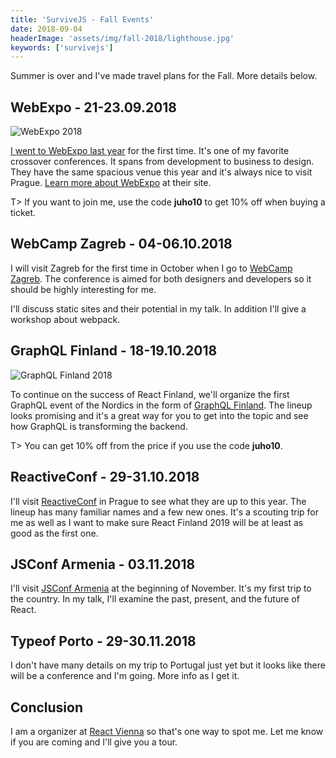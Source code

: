 ```yaml
---
title: 'SurviveJS - Fall Events'
date: 2018-09-04
headerImage: 'assets/img/fall-2018/lighthouse.jpg'
keywords: ['survivejs']
---
```


Summer is over and I've made travel plans for the Fall. More details below.

## WebExpo - 21-23.09.2018

![WebExpo 2018](assets/img/fall-2018/webexpo2018.png)

[I went to WebExpo last year](blog/webexpo-2017) for the first time. It's one of my favorite crossover conferences. It spans from development to business to design. They have the same spacious venue this year and it's always nice to visit Prague. [Learn more about WebExpo](https://www.webexpo.net/) at their site.

T> If you want to join me, use the code **juho10** to get 10% off when buying a ticket.

## WebCamp Zagreb - 04-06.10.2018

I will visit Zagreb for the first time in October when I go to [WebCamp Zagreb](https://2018.webcampzg.org/). The conference is aimed for both designers and developers so it should be highly interesting for me.

I'll discuss static sites and their potential in my talk. In addition I'll give a workshop about webpack.

## GraphQL Finland - 18-19.10.2018

![GraphQL Finland 2018](assets/img/fall-2018/gqlfi2018.png)

To continue on the success of React Finland, we'll organize the first GraphQL event of the Nordics in the form of [GraphQL Finland](https://graphql-finland.fi/). The lineup looks promising and it's a great way for you to get into the topic and see how GraphQL is transforming the backend.

T> You can get 10% off from the price if you use the code **juho10**.

## ReactiveConf - 29-31.10.2018

I'll visit [ReactiveConf](https://reactiveconf.com/) in Prague to see what they are up to this year. The lineup has many familiar names and a few new ones. It's a scouting trip for me as well as I want to make sure React Finland 2019 will be at least as good as the first one.

## JSConf Armenia - 03.11.2018

I'll visit [JSConf Armenia](https://jsconf.am/) at the beginning of November. It's my first trip to the country. In my talk, I'll examine the past, present, and the future of React.

## Typeof Porto - 29-30.11.2018

I don't have many details on my trip to Portugal just yet but it looks like there will be a conference and I'm going. More info as I get it.

## Conclusion

I am a organizer at [React Vienna](https://www.meetup.com/ReactVienna/) so that's one way to spot me. Let me know if you are coming and I'll give you a tour.
